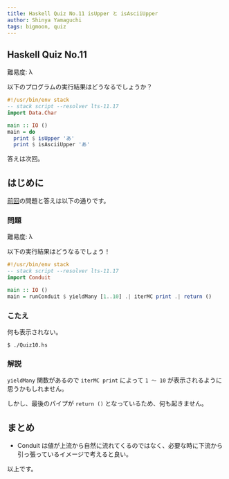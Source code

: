 ```yaml
---
title: Haskell Quiz No.11 isUpper と isAsciiUpper
author: Shinya Yamaguchi
tags: bigmoon, quiz
---
```


## Haskell Quiz No.11

難易度: λ

以下のプログラムの実行結果はどうなるでしょうか？

```haskell
#!/usr/bin/env stack
-- stack script --resolver lts-11.17
import Data.Char

main :: IO ()
main = do
  print $ isUpper 'あ'
  print $ isAsciiUpper 'あ'
```

答えは次回。

<!--more-->

## はじめに

[前回](./07-08-quiz-10.html)の問題と答えは以下の通りです。

### 問題

難易度: λ

以下の実行結果はどうなるでしょう！

```haskell
#!/usr/bin/env stack
-- stack script --resolver lts-11.17
import Conduit

main :: IO ()
main = runConduit $ yieldMany [1..10] .| iterMC print .| return ()
```

### こたえ

何も表示されない。

```shell
$ ./Quiz10.hs
```

### 解説

`yieldMany` 関数があるので `iterMC print` によって `1 〜 10` が表示されるように思うかもしれません。

しかし、最後のパイプが `return ()` となっているため、何も起きません。

## まとめ

- Conduit は値が上流から自然に流れてくるのではなく、必要な時に下流から引っ張っているイメージで考えると良い。

以上です。